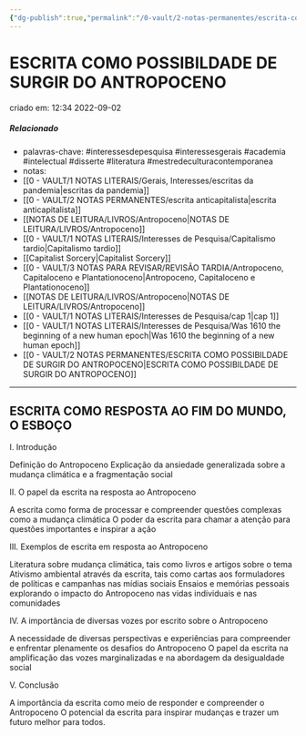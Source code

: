 ```yaml
---
{"dg-publish":true,"permalink":"/0-vault/2-notas-permanentes/escrita-como-possibildade-de-surgir-do-antropoceno/","tags":["permanente","interessesdepesquisa","interessesgerais","academia","intelectual","disserte","literatura","mestredeculturacontemporanea"],"dgHomeLink":true,"dgShowLocalGraph":true,"dgShowFileTree":true,"dgEnableSearch":true,"noteIcon":""}
---
```



# ESCRITA COMO POSSIBILDADE DE SURGIR DO ANTROPOCENO
criado em: 12:34 2022-09-02

##### Relacionado
- palavras-chave: #interessesdepesquisa #interessesgerais #academia #intelectual #disserte #literatura #mestredeculturacontemporanea 
- notas:
- [[0 - VAULT/1 NOTAS LITERAIS/Gerais, Interesses/escritas da pandemia\|escritas da pandemia]]
- [[0 - VAULT/2 NOTAS PERMANENTES/escrita anticapitalista\|escrita anticapitalista]]
- [[NOTAS DE LEITURA/LIVROS/Antropoceno\|NOTAS DE LEITURA/LIVROS/Antropoceno]]
- [[0 - VAULT/1 NOTAS LITERAIS/Interesses de Pesquisa/Capitalismo tardio\|Capitalismo tardio]]
- [[Capitalist Sorcery\|Capitalist Sorcery]]
- [[0 - VAULT/3 NOTAS PARA REVISAR/REVISÃO TARDIA/Antropoceno, Capitaloceno e Plantationoceno\|Antropoceno, Capitaloceno e Plantationoceno]]
- [[NOTAS DE LEITURA/LIVROS/Antropoceno\|NOTAS DE LEITURA/LIVROS/Antropoceno]]
- [[0 - VAULT/1 NOTAS LITERAIS/Interesses de Pesquisa/cap 1\|cap 1]]
- [[0 - VAULT/1 NOTAS LITERAIS/Interesses de Pesquisa/Was 1610 the beginning of a new human epoch\|Was 1610 the beginning of a new human epoch]]
- [[0 - VAULT/2 NOTAS PERMANENTES/ESCRITA COMO POSSIBILDADE DE SURGIR DO ANTROPOCENO\|ESCRITA COMO POSSIBILDADE DE SURGIR DO ANTROPOCENO]]

---

## ESCRITA COMO RESPOSTA AO FIM DO MUNDO, O ESBOÇO

I. Introdução

Definição do Antropoceno
Explicação da ansiedade generalizada sobre a mudança climática e a fragmentação social

II. O papel da escrita na resposta ao Antropoceno

A escrita como forma de processar e compreender questões complexas como a mudança climática
O poder da escrita para chamar a atenção para questões importantes e inspirar a ação

III. Exemplos de escrita em resposta ao Antropoceno

Literatura sobre mudança climática, tais como livros e artigos sobre o tema
Ativismo ambiental através da escrita, tais como cartas aos formuladores de políticas e campanhas nas mídias sociais
Ensaios e memórias pessoais explorando o impacto do Antropoceno nas vidas individuais e nas comunidades

IV. A importância de diversas vozes por escrito sobre o Antropoceno

A necessidade de diversas perspectivas e experiências para compreender e enfrentar plenamente os desafios do Antropoceno
O papel da escrita na amplificação das vozes marginalizadas e na abordagem da desigualdade social

V. Conclusão

A importância da escrita como meio de responder e compreender o Antropoceno
O potencial da escrita para inspirar mudanças e trazer um futuro melhor para todos.